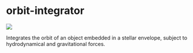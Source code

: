 # orbit-integrator
[<img src="https://badgen.net/badge/license/GPL%20v3%20or%20later/blue">](LICENSE)

Integrates the orbit of an object embedded in a stellar envelope, subject to hydrodynamical and gravitational forces.

